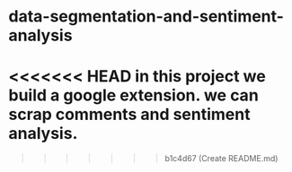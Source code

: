 # data-segmentation-and-sentiment-analysis
<<<<<<< HEAD
in this project we build a google extension. we can scrap comments and sentiment analysis.
=======
>>>>>>> b1c4d67 (Create README.md)
